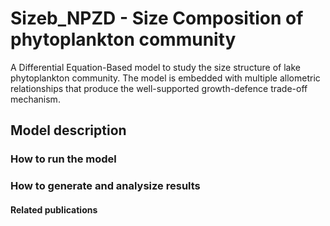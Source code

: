 # Sizeb_NPZD - Size Composition of phytoplankton community
A Differential Equation-Based model to study the size structure of lake phytoplankton community. The model is embedded with multiple allometric relationships that produce the well-supported growth-defence trade-off mechanism.


## Model description




### How to run the model




### How to generate and analysize results




#### Related publications
